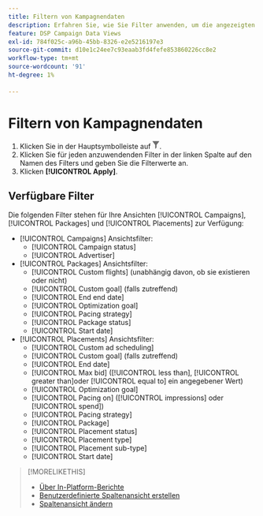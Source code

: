 ```yaml
---
title: Filtern von Kampagnendaten
description: Erfahren Sie, wie Sie Filter anwenden, um die angezeigten Kampagnendaten einzuschränken.
feature: DSP Campaign Data Views
exl-id: 784f025c-a96b-45bb-8326-e2e5216197e3
source-git-commit: d10e1c24ee7c93eaab3fd4fefe853860226cc8e2
workflow-type: tm+mt
source-wordcount: '91'
ht-degree: 1%

---
```


# Filtern von Kampagnendaten

1. Klicken Sie in der Hauptsymbolleiste auf ![Schaltfläche &quot;Filter&quot;](/help/dsp/assets/filter.png).
1. Klicken Sie für jeden anzuwendenden Filter in der linken Spalte auf den Namen des Filters und geben Sie die Filterwerte an.
1. Klicken **[!UICONTROL Apply]**.

## Verfügbare Filter

Die folgenden Filter stehen für Ihre Ansichten [!UICONTROL Campaigns], [!UICONTROL Packages] und [!UICONTROL Placements] zur Verfügung:

* [!UICONTROL Campaigns] Ansichtsfilter:
   * [!UICONTROL Campaign status]
   * [!UICONTROL Advertiser]
* [!UICONTROL Packages] Ansichtsfilter:
   * [!UICONTROL Custom flights] (unabhängig davon, ob sie existieren oder nicht)
   * [!UICONTROL Custom goal] (falls zutreffend)
   * [!UICONTROL End end date]
   * [!UICONTROL Optimization goal]
   * [!UICONTROL Pacing strategy]
   * [!UICONTROL Package status]
   * [!UICONTROL Start date]
* [!UICONTROL Placements] Ansichtsfilter:
   * [!UICONTROL Custom ad scheduling]
   * [!UICONTROL Custom goal] (falls zutreffend)
   * [!UICONTROL End date]
   * [!UICONTROL Max bid] ([!UICONTROL less than],  [!UICONTROL greater than]oder  [!UICONTROL equal to] ein angegebener Wert)
   * [!UICONTROL Optimization goal]
   * [!UICONTROL Pacing on] ([!UICONTROL impressions] oder  [!UICONTROL spend])
   * [!UICONTROL Pacing strategy]
   * [!UICONTROL Package]
   * [!UICONTROL Placement status]
   * [!UICONTROL Placement type]
   * [!UICONTROL Placement sub-type]
   * [!UICONTROL Start date]

>[!MORELIKETHIS]
>
>* [Über In-Platform-Berichte](campaign-reports-about.md)
>* [Benutzerdefinierte Spaltenansicht erstellen](column-view-create.md)
>* [Spaltenansicht ändern](column-view-change.md)

